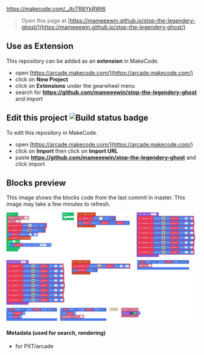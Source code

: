https://makecode.com/_JtcTR8YkRWt6

> Open this page at [https://mameeewin.github.io/stop-the-legendery-ghost/](https://mameeewin.github.io/stop-the-legendery-ghost/)

## Use as Extension

This repository can be added as an **extension** in MakeCode.

* open [https://arcade.makecode.com/](https://arcade.makecode.com/)
* click on **New Project**
* click on **Extensions** under the gearwheel menu
* search for **https://github.com/mameeewin/stop-the-legendery-ghost** and import

## Edit this project ![Build status badge](https://github.com/mameeewin/stop-the-legendery-ghost/workflows/MakeCode/badge.svg)

To edit this repository in MakeCode.

* open [https://arcade.makecode.com/](https://arcade.makecode.com/)
* click on **Import** then click on **Import URL**
* paste **https://github.com/mameeewin/stop-the-legendery-ghost** and click import

## Blocks preview

This image shows the blocks code from the last commit in master.
This image may take a few minutes to refresh.

![A rendered view of the blocks](https://github.com/mameeewin/stop-the-legendery-ghost/raw/master/.github/makecode/blocks.png)

#### Metadata (used for search, rendering)

* for PXT/arcade
<script src="https://makecode.com/gh-pages-embed.js"></script><script>makeCodeRender("{{ site.makecode.home_url }}", "{{ site.github.owner_name }}/{{ site.github.repository_name }}");</script>
